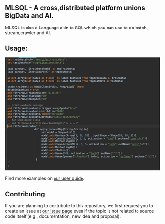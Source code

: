 ## MLSQL - A cross,distributed platform unions BigData and AI.

MLSQL is also  a Language akin to SQL which you can use to do batch, stream,crawler and AI.

## Usage:

![](https://github.com/allwefantasy/streamingpro/raw/master/images/WX20181106-164911.png)

Find more examples on [our user guide](https://github.com/allwefantasy/streamingpro/blob/master/docs/docv2/user-guide.md).

## Contributing

If you are planning to contribute to this repository, we first request you to create an issue at [our Issue page](https://github.com/allwefantasy/streamingpro/issues)
even if the topic is not related to source code itself (e.g., documentation, new idea and proposal).
